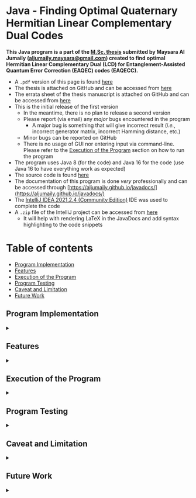 # Java - Finding Optimal Quaternary Hermitian Linear Complementary Dual Codes

**This Java program is a part of
the [M.Sc. thesis](https://dr.library.brocku.ca/handle/10464/15405)
submitted by Maysara Al Jumaily (aljumaily.maysara@gmail.com) created to find
optimal Hermitian Linear Complementary Dual (LCD) for Entanglement-Assisted
Quantum Error Correction (EAQEC) codes (EAQECC).**

- A `.pdf` version of this page is found
  [here](https://github.com/Aljumaily/MScThesis/blob/master/README.pdf)
- The thesis is attached on GitHub and can be accessed from
  [here](https://github.com/Aljumaily/javadocs/blob/master/MSc_Thesis_Manuscript_Errata.pdf)
- The errata sheet of the thesis manuscript is attached on GitHub and can be
  accessed from
  [here](https://github.com/Aljumaily/javadocs/blob/master/MSc_Thesis_Manuscript_Errata.pdf)
- This is the initial release of the first version
    - In the meantime, there is no plan to release a second version
    - Please report (via email) any _major_ bugs encountered in the program
        - A major bug is something that will give incorrect result (_i.e._,
          incorrect generator matrix, incorrect Hamming distance, etc.)
    - Minor bugs can be reported on GitHub
    - There is no usage of GUI nor entering input via command-line. Please refer
      to the [Execution of the Program](#execution) section on how to run the
      program
- The program uses Java 8 (for the code) and Java 16 for the code  (use Java 16
  to have everything work as expected)
- The source code is found
  [here](https://github.com/Aljumaily/javadocs/tree/master/hlcd-project)
- The documentation of this program is done _very_ professionally and can be
  accessed
  through [https://aljumaily.github.io/javadocs/](https://aljumaily.github.io/javadocs/)
- The
  [IntelliJ IDEA 2021.2.4 (Community Edition)](https://www.jetbrains.com/idea/download/)
  IDE was used to complete the code
- A `.zip` file of the IntelliJ project can be accessed from
  [here](https://github.com/Aljumaily/javadocs/blob/master/hlcd-project.zip)
    - It will help with rendering LaTeX in the JavaDocs and add syntax
      highlighting to the code snippets

# Table of contents

- [Program Implementation](#implementation)
- [Features](#features)
- [Execution of the Program](#execution)
- [Program Testing](#testing)
- [Caveat and Limitation](#caveatAndLimiation)
- [Future Work](#futureWork)

## Program Implementation <a name="implementation"></a>

<details>
  <summary></summary>

### Quaternary Field

The program focused on Hermitian LCD Quaternary codes. The quaternary digits
used are: $0$, $1$, $\omega$ and $\overline{\omega}$, provided that
$\overline{\omega} = \omega + 1 = \omega^2$ and $\omega^3 = 1$. Here are the
addition, multiplication, division and conjugation tables in base 4 (note that
adding in base $4$ is the same as subtracting in base $4$):
<blockquote>
<details>
  <summary>The addition (and subtraction) table</summary>

| $+$ | $0$ | $1$ | $\omega$ | $\overline{\omega}$ |
| --- | --- | --- | --- | --- |
| $0$ | $0$ | $1$ | $\omega$ | $\overline{\omega}$ |
| $1$ | $1$ | $0$ | $\overline{\omega}$ | $\omega$ |
| $\omega$ | $\omega$ | $\overline{\omega}$ | $0$ | $1$ |
| $\overline{\omega}$ | $\overline{\omega}$ | $\omega$ | $1$ | $0$ |

</details>

</blockquote>

<blockquote>
<details>
  <summary>The multiplication table</summary>

| $\times$ | $0$ | $1$ | $\omega$ | $\overline{\omega}$ |
| --- | --- | --- | --- | --- |
| $0$ | $0$ | $0$ | $0$ | $0$ |
| $1$ | $0$ | $1$ | $\omega$ | $\overline{\omega}$ |
| $\omega$ | $0$ | $\omega$ | $\overline{\omega}$ | $1$ |
| $\overline{\omega}$ | $0$ | $\overline{\omega}$ | $1$ | $\omega$ |

</details>

</blockquote>

<blockquote>
<details>
  <summary>The division table</summary>

| $\div$ | $0$ | $1$ | $\omega$ | $\overline{\omega}$ |
| --- | --- | --- | --- | --- |
| $0$ | -- | $0$ | $0$ | $0$ |
| $1$ | -- | $1$ | $\overline{\omega}$ | $\omega$ |
| $\omega$ | -- | $\omega$ | $1$ | $\overline{\omega}$ |
| $\overline{\omega}$ | -- | $\overline{\omega}$ | $\omega$ | $1$ |

</details>

</blockquote>

<blockquote>
<details>
  <summary>The conjugation of the elements</summary>

| $x$ | $x^\dagger$ |
| --- | --- |
| $0$ | $0$ |
| $1$ | $1$ |
| $\omega$ | $\overline{\omega}$ |
| $\overline{\omega}$ | $\omega$ |

</details>

</blockquote>

<blockquote>
<details>
  <summary>The digital representation of quaternary elements in code</summary>

| $x$ | Decimal | Binary |
| --- | --- | --- |
| $0$ | $0$ | $00$ |
| $1$ | $1$ | $01$ |
| $\omega$ | $2$ | $10$ |
| $\overline{\omega}$ | $3$ | $11$ |

</details>

</blockquote>

### Java Implementation

- A `long`, which is 64-bit two's complement integer, is used to represent a
  vector/codeword in the program
- A matrix is a 1-D array of `long`s
- All operations on vectors and matrices are done through binary manipulation
- The default constructors of classes in `hlcd.parameters` are hardcoded with
  initial values in the case where the parameters are not explicitly specified

The two crucial parameters are found in `hlcd.parameters.CodeParameters`. They
are `appendIdentity` and `restrictCodewordGeneration`. Both should always
be `true`. Appending the identity will cut down the search space as any
generator matrix can be written in standard form
$\left[\begin{array}{c|c}I & P\end{array}\right]$, where $I$ is the identity
matrix and $P$ is some other matrix. Placing a restriction on the codeword
generation will further cut down the search space. It will hard code the top row
to the appropriate number of $1$'s. Also, it will generate a subvector (defined
next) where the first nonzero element from the left side is $1$. In the program,
a _subvector_ or _subcodeword_ refers to the right-side of the vector _without_
appending the portion found in the identity matrix. The class
`hlcd.operations.VectorGenerator` goes into this further in the documentation.

### The mechanics of the program

The classes `hlcd.operations.VectorGenerator` and `hlcd.linearCode.Code` are the
crucial components of the program.

The `VectorGenerator` class contains the parameters `appendIdentity`
and `restrictCodewordGeneration`. In the case where

- `appendIdentity` is `false` and `restrictCodewordGeneration` is `false`, the
  vector generation will start at vector `0` and increment by `1` until a vector
  that satisfies the minimum weight of the code is found. The
  method `getNextFullVector()` is used to return the next valid vector that
  satisfies the minimum weight. This will continue until all $4^n - 1$ vectors
  have been examined, _i.e._, all vectors in the search space. Then, the program
  will backtrack or conclude there doesn't exist a code with the specified `n`
  , `k` and `d` values when the top row examined all the vectors in search space
    - It is the slowest of all options and its usage is discouraged
- `appendIdentity` is `false` and `restrictCodewordGeneration` is `true`
    - The program will automatically change `appendIdentity` to `true`
- `appendIdentity` is `true` and `restrictCodewordGeneration` is `false`, the
  vector generation will examine $4^{n - k} - 1$ vectors
- `appendIdentity` is `true` and `restrictCodewordGeneration` is `true`
    - The starting vector will consist of `d-1` ones in the subvector of the $P$
      matrix and continues until it examines $4^{n - k - 1} - 1$ vectors
        - At the worst case, the far-left cell in the $P$ matrix will be
          hardcoded to $1$, which will leave us with $n - k - 1$ cells in $P$ to
          increment
    - This is the default case use in `hlcd.parameters.CodeParameters`

Furthermore, in the case where `restrictCodewordGeneration` is `false`, then the
vector generator will traverse through the vectors as expected. However, if it
is set to `true` (and provided that `appendIdentity` is `true` implicitly or
explicitly), then the top row of the generator matrix will be hardcoded to $d-1$
1's in the $P$ submatrix and the $I$ submatrix will contain a single $1$ making
the entire row to have a weight of $d$. For the subsequent rows, the subcodeword
in the $P$ matrix will have the first nonzero element from the left side as
$1$ (_i.e._, not $2$ nor $3$). This will cut down the space search even further.

The `Code` class will use `VectorGenerator` and recursively populate the
generator matrix using the `backtrack(...)` method. Assume both `appendIdentity`
and `restrictCodewordGeneration` are `true`:

- The very top row will be hardcoded
- A call to the `backtrack` method is performed to populate the next row
    - The vector generator will start at the current subvector and checks if the
      same value can be used while appending the identity subvector for the next
      row
        - For example, if the top row is: $\begin{bmatrix} 1 & 0 & 0 & 0 & 1 & 1
          & 1\end{bmatrix}$, then the next vector that will be examined is
          $\begin{bmatrix} 0 & 1 & 0 & 0 & 1 & 1 & 1\end{bmatrix}$, _not_
          $\begin{bmatrix}0 & 1 & 0 & 0 & 1 & 1 & 2\end{bmatrix}$
        - In case $\begin{bmatrix} 0 & 1 & 0 & 0 & 1 & 1 & 1\end{bmatrix}$
          doesn't work, then it will be incremented to the following:
          $\begin{bmatrix}0 & 1 & 0 & 0 & 1 & 1 & 2\end{bmatrix}$
        - This is different from the original
          construction [Masaaki Harada](https://arxiv.org/pdf/1908.00244.pdf)
          used where for $d \ge 3$, the codewords in matrix $P$ cannot be equal
            - There wasn't a proof to prove they have to be strictly less than
- Assume the vector generator returns a vector that satisfies the minimum weight
    - It will be checked with the other four codewords in the code (which are
      the zero vector, the hardcoded vector and the hardcoded vector multiplied
      by $\omega$ as well as $\overline{\omega}$)
    - In the case where the vector is linearly orthogonal, then it will be
      identified as a codeword and will be placed in the generator matrix
        - Assume this is the case, then two rows are populated in the generator
          matrix and 16 codewords are found
        - A recursive call is performed to populate the next row
            - Assume all the possible vectors examined do not yield a valid
              solution
                - Backtrack to the last populated row
                - Find the next row that is larger than the current one
                - Repeat the process
- Continue until all the rows in the generator matrix are populated
    - This will also establish an ordering in the submatrix $P$ where the
      subvector of the top row is the "smallest" value and the subvector of the
      bottom row is the "largest"
- In case there doesn't exist a code, then the generator matrix will either be a
  null matrix or populated with multiple duplicated rows with all-zero vector in
  the bottom row
- A validator would have to be used to ensure some simple properties of the
  generator matrix and code are satisfied such as all the codewords are unique (
  discussed later)

### Speedups

The most frequent operations are finding the minimum weight of vectors and
performing quaternary multiplication of vectors. Finding the weight of a
quaternary vector is different from calculating the number of ones in a `long`.
There needs to be a modification to the traditional approach used. The code
snippet is copied from
[John Bollinger's answer](https://stackoverflow.com/a/65262283/10082415) and
Java's official `Long` class documents.

```java
private byte getWeightEngine(long v){
    v = (v & 0x5555_5555_5555_5555L) | ((v >>> 1) & 0x5555_5555_5555_5555L);
    v -= (v >>> 1) & 0x5555_5555_5555_5555L;
    v = (v & 0x3333_3333_3333_3333L) + ((v >>> 2) & 0x3333_3333_3333_3333L);
    v = (v + (v >>> 4)) & 0x0F0F_0F0F_0F0F_0F0FL;
    v += v >>> 8;
    v += v >>> 16;
    v += v >>> 32;
    return (byte) (v & 0x7f);
}
```

In the program, it is used in `hlcd.operations.HammingWeight`.

Furthermore, the multiplication of element-by-element quaternary vectors uses
binary manipulation rather than a for-loop, which is at least 100 times faster.
The code snippet is copied from
[Mark Dickinson's answer](https://stackoverflow.com/a/68508932/10082415).

```java
public long multiply(long v1, long v2) {
    long a = (v1 >>> 1) & 0x5555_5555_5555_5555L;
    long b = (v2 >>> 1) & 0x5555_5555_5555_5555L;
    return (((v1 & b) ^ (v2 & a)) << 1) ^ (a & b) ^ (v1 & v2);
}
```

In the program, it is used in `hlcd.operations.GF4Operations`.

To find the multiple of a vector:

- Use `0xAAAA_AAAA_AAAA_AAAAL` to multiply a vector by $\omega$
- Use `0xFFFF_FFFF_FFFF_FFFFL` to multiply a vector by $\overline{\omega}$
- The methods `multiplyByScalarTwo(long v)` and `multiplyByScalarThree(long v)`
  take care of this in the `hlcd.operations.GF4Operations` class

### Storing Codewords

A special array is used to store the codewords. Since the maximum array index
java support is `Integer.MAX_VALUE - 8 = 2147483639`, it is not enough to store
more codewords than this. Instead, the class `hlcd.operations.LongArray`
is created which is a 2-D array, an array of arrays. It will create the
appropriate number of 1-D arrays to satisfy the number of codewords to store. By
default, all the cells will be initialized to the value `0`.

</details>

## Features <a name="features"></a>

<details>
  <summary></summary>

The program checks for invalid input and write warnings when it can manage to
continue running the program but change specific components. For example, if a
specific column in the matrix needs to be replaced by another column of larger
dimension, then a warning is displayed and the first appropriate rows are used.

There exists the ability to write the generator matrix and weight enumerator of
the code to a LaTeX file. Also, the generator matrix (along with its transpose,
Hermitian transpose and $G \cdot \overline{G}^T$) to a Matlab file to check the
matrix properties as well as the code object (however, the program doesn't have
a full support to _open_ a `.bin` file).

There are multiple tests implemented to ensure the validity of the program:

- Checks there doesn't exist codewords whose value is 0 other than the all-zero
  vector
    - Java will initialize all the codewords to `0`
- Ensures all the codewords satisfy the minimum distance `d`
- Scans all the codeword to ensure they are unique and there is no duplicates
- Checking the determinant of $G \cdot \overline{G}^T$ is non-zero, which is a
  necessary condition for a code to be considered as a Hermitian LCD
- Uses the generator matrix and replicate the linear combination and ensures the
  codewords of the code matches the replicated set
- Test the Hermitian LCD property which exhaustively loop through all $base^n$
  vectors in the space
    - Highly not recommended being executed because it will take _a lot_ of time
- Allows for lots of options to be passed:
    - Ability to _significantly_ cut down on the search space
    - Choosing the files to be exported
    - Printing on console the specified options
    - Capability to choose the validator tests that should be executed
- The program is _somewhat_ designed to also include other bases

- The program implemented the ability to:
    - Multiply matrices
    - Find the determinant of a matrix using Bareiss Algorithm (a fraction-free
      algorithm)
        - As it is known that a matrix is invertible if its determinant is
          nonzero
    - Find Transpose and Hermitian form of a matrix
    - _Significantly_ reducing the search space by having the vectors generated
      follow a similar construction
      to [Masaaki Harada](https://arxiv.org/pdf/1908.00244.pdf)'s approach
    - Find the weight enumerator of a code
    - Generate LaTeX outputs
    - Validate the code to ensure no bugs have occurred. This includes:
        - All codewords are unique (_i.e._, there are no duplicates of
          codewords)
        - Ensure all the codewords have valid weights (_i.e._, the minimum
          distance of the code is satisfied)
        - Checking the determinant of $G \cdot \overline{G}^T$ is non-zero (a
          necessary condition for a Hermitian LCD code)
        - Ensure there are no zero vectors other than the all-zero codeword (
          this is used because Java will initialize all the codewords to `0`)
        - The ability to replicate the codewords found by using the generator
          matrix and find all linear combinations again
            - The default set of codewords and the duplicated one _must_ match
        - A way to ensure the Hermitian LCD property is satisfied
            - This is **not** recommended executing at all because it will go
              through all the $4^n$ possible vectors in the space

</details>

## Execution of the Program <a name="execution"></a>

<details>
  <summary></summary>

- First, ensure to hardcode the appropriate paths found in the `hlcd.Paths`
  class
    - There are two variables to handle: `DEFAULT_PATH` and `PARAMETERS_PATH`
    - `DEFAULT_PATH` will specify where the output file will be written in
        - It can be empty and the directory where the project is being executed
          will be used as the default location
    - `PARAMETERS_PATH` specifies the list of parameters that needs to be
      executed (a `.txt` file) along with the directory location, filename
      and `.txt` extension
        - The program will crash and an error message will be displayed if the
          file isn't found
- Executing the program can be done through the `hlcd.run` package
- To run a _single_ parameter using the _simple_ version of the program,
  run `SimpleExecutor` and ensure to specify the appropriate `n`, `k`
  and `d` values found in the constructor
- To run a _single_ parameter using the _complex_ version of the program,
  run `ComplexExecutor` and ensure to specify the appropriate `n`, `k`
  and `d` values found in the constructor along with all the other parameters of
  the program
- Both `SimpleExecutor` and `ComplexExecutor` _do not_
  use `PARAMETERS_PATH` as a single parameter is being tested
- To run _multiple_ parameters, run `ListExecutor` and ensure the parameter list
  file and `PARAMETERS_PATH` are setup correctly (an example of the parameter
  list can be found
  [here](https://github.com/Aljumaily/javadocs/blob/master/hlcd-project/src/optimalParameters.txt))

### Setting up the IntelliJ project:

- As mentioned earlier, the `.zip` file of the project can be found
  [here](https://github.com/Aljumaily/javadocs/blob/master/hlcd-project.zip)
- Once downloaded, open the `.zip` file and extract the single folder found onto
  the Desktop
- Open IntelliJ
    - To open a project, use the shortcut <kbd>CTRL + SHIFT + O</kbd> or
      manually go to File &#8594; Open &#8594; navigate to Desktop and IntelliJ
      should automatically identify it as a project
    - Select it with a single left-click and press the OK button
    - In case a popup window asks to trust the project, trust the project

### Generating JavaDocs with LaTeX and Syntax Highlighting

This explains how to generate JavaDoc using IntelliJ.

- Surround \LaTeX input using `\( ... \)`, _not_ using dollar signs
    - For example, writing will yield `\(e^{i \pi} = -1\)`
      renders <img src="https://render.githubusercontent.com/render/math?math=e^{i \pi} = -1">
- To generate the default JavaDoc (use the shortcut <kbd>CTRL + G</kbd>) or
  navigate to Tools &#8594; Generate JavaDoc
- To generate customized Javadocs, download the `stylesheet.css` file from
  [here](https://github.com/Aljumaily/javadocs/blob/master/hlcd-project/out/production/hlcd-project/javadocs-tools/stylesheet.css)
  then create a file named `options` without an extension (can find the file
  used from here). Write the following in `options` and make sure each option is
  a single line without a linebreak (note that the file paths are absolute using
  Windows but refer to the
  [official documents](docs.oracle.com/javase/9/javadoc/javadoc-command.htm) for
  other operating systems and pay close attention to `\\` and `//` versus `\`
  and `/`):
    - There is a
      [bug](https://intellij-support.jetbrains.com/hc/en-us/requests/3963028)
      in IntelliJ regarding using relative path, instead, just use absolute path
  ```
  -use
  -splitindex
  --main-stylesheet "C:\\hlcd-project\\src\\javadocs-tools\\stylesheet.css"
  -doctitle "<h1>Hermitian Linear Complementary Dual Codes</h1>"
  -windowtitle 'HLCD Javadoc'
  -bottom '<div style="text-align:center"><img alt="Creative Commons License" style="border-width:0" src="https://i.creativecommons.org/l/by-nc-sa/4.0/88x31.png"/><br/>This work is licensed under a <a target="_blank" href="http://creativecommons.org/licenses/by-nc-sa/4.0/">Creative Commons Attribution-NonCommercial-ShareAlike 4.0 International License</a>.<br/>first name last name &copy; year<br/></div>'
  -overview "C:\\hlcd-project\\src\\javadocs-tools\\overview.html"
  --allow-script-in-comments -header "<script id="MathJax-script" async src="https://cdn.jsdelivr.net/npm/mathjax@3/es5/tex-mml-chtml.js">MathJax = {tex: { inlineMath: [['\\\\(', '\\\\)']], displayMath: [['\\\\[', '\\\\]'], ['\\begin{equation}', '\\end{equation}']], digits: /^(?:[0-9]+(?:\\{,\\}[0-9]{3})*(?:\\.[0-9]*)?|\\.[0-9]+)/,}};</script>"
  ```
    - To generate the actual files of JavaDoc (use the shortcut <kbd>CTRL +
      G</kbd>) or navigate to Tools &#8594; Generate JavaDoc and type the
      following in the
      _Other command line
      arguments_: `@"C:\hlcd-project\src\javadocs-tools\options"`
    - In the generated Javadoc folder, there is a `script.js` file. Open it and
      at the very end, append the code found in `syntax-highlighter.txt` that is
      accessed
      from [here](https://github.com/Aljumaily/javadocs/blob/master/hlcd-project/out/production/hlcd-project/javadocs-tools/syntax-highlighter.txt)

</details>

## Program Testing <a name="testing"></a>

<details>
  <summary></summary>

The testing of this program can be found in the package `hlcd.testing`. It
contains two different tests. The first uses Matlab for confirmation and the
other uses Java.

### Operations Tester

The operations of the program are tested and compared to what Matlab generates.
It will test the modified Bareiss Algorithm for finding the determinant of a
matrix as well as matrix multiplication. The Matlab files are generated to be
_manually_ opened in Matlab and executed. It is not done automatically. This
assumes that Matlab is installed on the computer. It is not recommended to use
Matlab's online version because files with gigabytes in size can be generated.

The test `hlcd.testing.matlabChecker.MatlabDeterminantTester` will generate
matlab(s) files and matrices to test the determinant found based on the instance
variables: `path`, `runs`, `iterations`, `minSize` and `maxSize`. To execute the
Matlab files generated, run `matlab_determinant_script_execution.m` that is
found along with the files generated.

The test `hlcd.testing.matlabChecker.MatlabMatrixTester` will generate matlab(
s) files and matrices to test matrix operation (transpose, Hermitian transpose
and matrix multiplication) based on the instance variables: `path`, `runs`,
`iterations`, `minSize` and `maxSize`. To execute the Matlab files generated,
run `matlab_matrix_multiplication_script_execution.m` that is found along with
the files generated.

### Optimization Tester

The optimizations of the program are thoroughly tested. Everything here is
benchmarked as well.

The first is testing the code for finding the weight of quaternary vectors. The
optimal approach is used in the program and slow approach uses a for-loop and
iteratively finds the weight. Both are compared and should return the same
output. There is the possibility to randomly generate vectors for testing or
selecting specific vectors instead.

The last test is checking whether the multiplication of quaternary vectors is
valid. Similar to the first test, this will compare the optimal approach used in
this program with the slow approach that uses a for-loop. Both results are
compared and should be equal.

The last test focuses on accessing matrix cell. Since a matrix is defined as 1-D
array, accessing and/or setting a specific cell is done via binary manipulation.
A random matrix will be created as well as another null matrix with equal
dimension. The null matrix will be populated with the cells of the random
matrix. This will get and set cells. At the end, the two matrices are should be
equal and the rows of the matrices (which are `long`s) are checked.

### Bug in Matlab

A significant bug has been encountered in Matlab. Even in the latest version
R2021b Update 2 (9.11.0.1847648) Dec 31 2021. The Hermitian Transpose of a
matrix doesn't work when the specified matrix is a part of
the [Galois Field](https://www.mathworks.com/help/comm/ref/gf.html) package in
the [Communications Toolbox](https://www.mathworks.com/help/comm/). Once
applied, only the transpose will be applied, _not_ the Hermitian portion. In
essence, applying the Hermitian property on quaternary elements will keep $0$
and $1$ unchanged but swaps $\omega$ with $\overline{\omega}$ and vice-versa.
Here is a code snippet to encounter the bug:

```matlab
q = 2;
m = gf ( [
  0 0 0 0
  1 1 1 1
  2 2 2 2
  3 3 3 3
  0 1 2 3
] , q);

ctranspose(m)
```

Adding `.^2` will square each element in the matrix. In quaternary logic, $0^2 =
0 \cdot 0 = 0$, $1^2 = 1 \cdot 1 = 1$, $2^2 = 2 \cdot 2 = 3$ and $3^2 = 3 \cdot
3 = 2$, provided that $\omega = 2$ and $\overline{\omega} = 3$. Here is the
correct code snippet that overcomes the bug:

```matlab
q = 2;
m = gf ( [
  0 0 0 0
  1 1 1 1
  2 2 2 2
  3 3 3 3
  0 1 2 3
] , q);

ctranspose(m.^2)
```

</details>

## Caveat and Limitation <a name="caveatAndLimiation"></a>

<details>
  <summary></summary>

- Only base 4 Hermitian LCD codes are tested, but we can simply expand to
  ordinary quaternary codes
    - This will not use the Bareiss Algorithm and require the modification of
      the base case in the `backtrack` method under `hlcd.linearCode.Code`
    - Reaching `r >= K` will yield a valid quaternary code, there is no need to
      check for whether the matrix is invertible
    - The code snippet is:

```java
if (r >= K) {
    if (matrix.getGPrime().isInvertible()) {
        return true;
    } else {
        matrix.setRow((byte) (r - 1), 0);
        return false;
    }
}
```

- The minimum distance that can be used here is `d >= 3`. The program doesn't
  support minimum distances of `d = 2` or `d = 1`, due to the `appendIdentity`
  and `restrictCodewordGeneration` parameters
    - Maybe the logic of `hlcd.operation.VectorGenerator` can be modified to
      include all values of `d`

- Binary codes are implemented but not completely tested
- In the case where the filepath specified doesn't exist, the program will still
  execute, show no warnings but will **not** create the files
    - Make sure to test the with simple codes such as $\left[ 7, 4, 3 \right]$
- There doesn't exist a GUI
- Running the code requires to programmatically change the values of the source
  code
    - On the bright side, the change is simple and is outlined in the execution
      section
- No library is created because of the hardcoding of paths, parameters, etc.
- There is an option of multithreading and has been implemented but cannot be
  used because it wasn't tested thoroughly

</details>

## Future Work <a name="futureWork"></a>

<details>
  <summary></summary>

- Include a way to obtain the parity-check matrix from the generator matrix that
  is in standard form
- Open the generated `.bin` files and continue the program execution from there
- Implement binary LCD and quaternary LCD (quaternary _Hermitian_ LCD is what
  this program implemented)
- Include support to codes with minimum distance $1$ or $2$
- Add GUI to make the program more user-friendly
- Complete all the TODO suggestions in the code (there are about ten)
- Include a multithreading option where it is used when the check of whether a
  vector is linearly orthogonal to other codewords is being performed
- Instead of using an array to store the combination, implement the option for
  not using an array and recalculating the linear combinations each time. It
  will consume more time but there wouldn't be the need to have about 10 million
  gigabytes of RAM when `k = 25`
- A more significant addon is to use 128-bit vectors which would be a
  combination of two `long`s to represent a single vector. That way, we can
  increase the maximum `n` value to about $60$
    - Don't use objects to represent a vector, stay with using simple
      `long`s
    - They will consume a lot of extra space (with the assumption that a
      combination array is being used)
    - Even-numbered indices in the generator matrix and combination array
      represent the beginning of a codeword whereas the odd-numbered indices
      represent the second portion of the same vector
- Instead of using Java for 128-bit codewords, you can use C/C++ and reply on
  GCC 4.6 or later
    - Use `unsigned __int128` as the type
        - Ensure the processor in the machine supports this kind of variable
    - It requires to translate everything into C/C++

</details>

